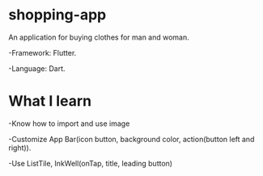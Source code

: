 # shopping-app
An application for buying clothes for man and woman.

-Framework: Flutter.

-Language: Dart.

# What I learn
-Know how to import and use image

-Customize App Bar(icon button, background color, action(button left and right)).

-Use ListTile, InkWell(onTap, title, leading button)
